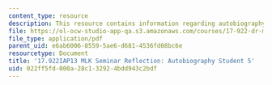 ```yaml
---
content_type: resource
description: This resource contains information regarding autobiography Student 5.
file: https://ol-ocw-studio-app-qa.s3.amazonaws.com/courses/17-922-dr-martin-luther-king-jr-iap-design-seminar-january-iap-2013/022ff5fd000a28c132924bdd943c2bdf_MIT17_922IAP13_RefPapr3E.pdf
file_type: application/pdf
parent_uid: e6ab6006-8559-5ae6-d681-4536fd08bc6e
resourcetype: Document
title: '17.922IAP13 MLK Seminar Reflection: Autobiography Student 5'
uid: 022ff5fd-000a-28c1-3292-4bdd943c2bdf
---
```

